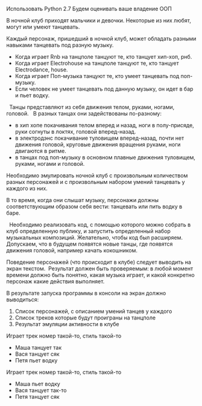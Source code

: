 Использовать Python 2.7
Будем оценивать ваше владение ООП

В ночной клуб приходят мальчики и девочки. Некоторые из них любят, могут или умеют танцевать. 

Каждый персонаж, пришедший в ночной клуб, может обладать разными навыками танцевать под разную музыку.  

- Когда играет Rnb на танцполе танцуют те, кто танцует хип-хоп, рнб.  
- Когда играет Electrohouse на танцполе танцуют те, кто танцует Electrodance, house.  
- Когда играет Поп-музыка танцуют те, кто умеет танцевать под поп-музыку.  
- Если человек не умеет танцевать под данную музыку, он идет в бар и пьет водку.

  Танцы представляют из себя движения телом, руками, ногами, головой.  
В разных танцах они задействованы по-разному: 

- в хип хопе покачивания телом вперед и назад, ноги в полу-присяде, руки согнуты в локтях, головой вперед-назад. 
- в электродэнс покачивание туловищем вперед-назад, почти нет движения головой, круговые движения вращения руками, ноги двигаются в ритме. 
- в танцах под поп-музыку в основном плавные движения туловищем, руками, ногами и головой.  

Необходимо эмулировать ночной клуб с произвольным количеством разных персонажей и с произвольным набором умений танцевать у каждого из них.

В то время, когда они слышат музыку, персонажи должны соответствующим образом себя вести: танцевать или пить водку в баре.

  Необходимо реализовать код, с помощью которого можно собрать в клуб определенную публику, и запустить определенный набор музыкальных композиций. Желательно, чтобы код был расширяем. 
Допускаем, что в будущем появятся новые танцы, где появятся движения головой, например качать кокошником.

Поведение персонажей (что происходит в клубе) следует выводить на экран текстом.  
Результат должен быть проверяемым: в любой момент времени должно быть понятно, какая музыка играет, и какой конкретно персонаж какие действия выполняет.

В результате запуска программы в консоли на экран должно выводиться:

1. Список персонажей, с описанием умений танцев у каждого
2. Список треков которые будут проиграны на танцполе
3. Результат эмуляции активности в клубе

Играет трек номер такой-то, стиль такой-то

- Маша танцует так
- Вася танцует сяк
- Петя пьет водку

Играет трек номер такой-то, стиль такой-то

- Маша пьет водку
- Вася танцует так-то
- Петя танцует сяк
